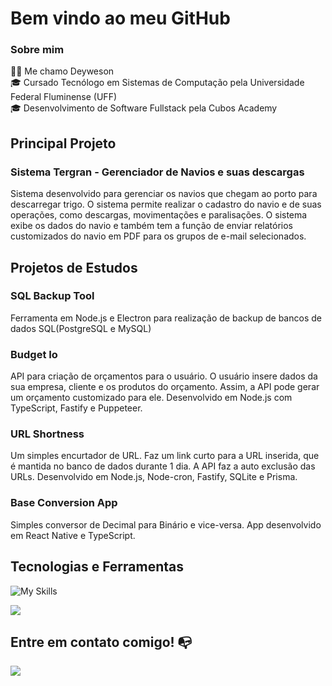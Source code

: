 # Bem vindo ao meu GitHub 

### Sobre mim
👩‍💻 Me chamo Deyweson<br>
🎓 Cursado Tecnólogo em Sistemas de Computação pela Universidade Federal Fluminense (UFF)<br>
🎓 Desenvolvimento de Software Fullstack pela Cubos Academy<br>

## Principal Projeto

### Sistema Tergran - Gerenciador de Navios e suas descargas
Sistema desenvolvido para gerenciar os navios que chegam ao porto para descarregar trigo. O sistema permite realizar o cadastro do navio e de suas operações, como descargas, movimentações e paralisações. O sistema exibe os dados do navio e também tem a função de enviar relatórios customizados do navio em PDF para os grupos de e-mail selecionados.

## Projetos de Estudos

### **SQL Backup Tool**
Ferramenta em Node.js e Electron para realização de backup de bancos de dados SQL(PostgreSQL e MySQL)

### **Budget Io**
API para criação de orçamentos para o usuário. O usuário insere dados da sua empresa, cliente e os produtos do orçamento. Assim, a API pode gerar um orçamento customizado para ele. Desenvolvido em Node.js com TypeScript, Fastify e Puppeteer.

### **URL Shortness**
Um simples encurtador de URL. Faz um link curto para a URL inserida, que é mantida no banco de dados durante 1 dia. A API faz a auto exclusão das URLs. Desenvolvido em Node.js, Node-cron, Fastify, SQLite e Prisma.

### **Base Conversion App**
Simples conversor de Decimal para Binário e vice-versa. App desenvolvido em React Native e TypeScript.

## **Tecnologias e Ferramentas**

![My Skills](https://skillicons.dev/icons?i=html,css,js,ts,nodejs,react,electron,git,vscode,postman)

![](https://github-readme-stats.vercel.app/api/top-langs/?username=deyweson&layout=compact&theme=tokyonight)  


## Entre em contato comigo! 📭
<div>
<a href="https://www.linkedin.com/in/deyweson/" target="_blank"><img src="https://img.shields.io/badge/-LinkedIn-%230077B5?style=for-the-badge&logo=linkedin&logoColor=white" target="_blank"></a>   
</div><br>
